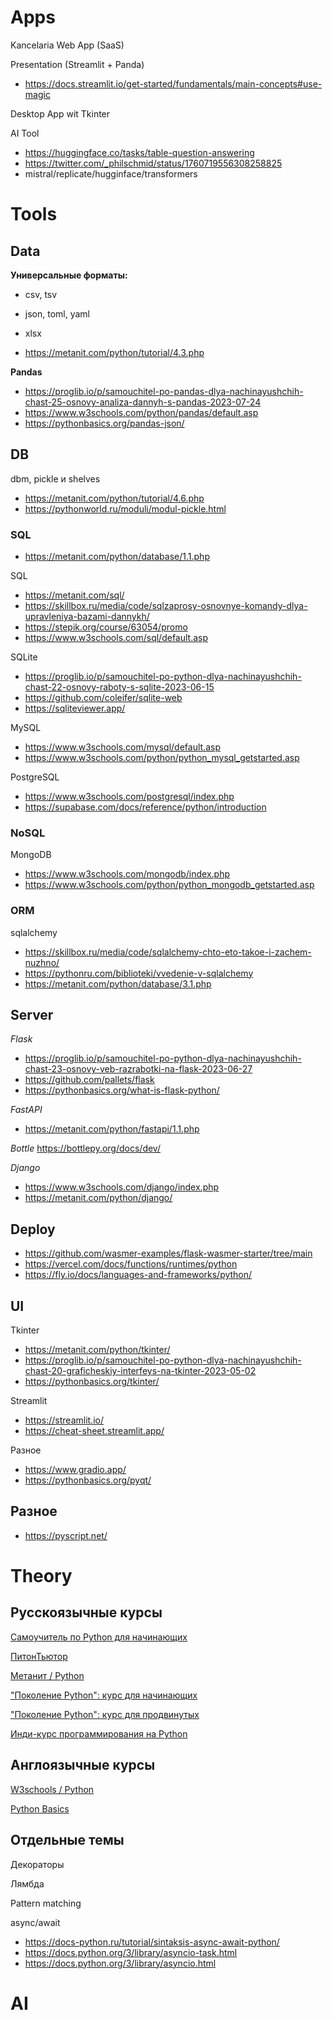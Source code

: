 # Apps

Kancelaria Web App (SaaS)

Presentation (Streamlit + Panda)
- https://docs.streamlit.io/get-started/fundamentals/main-concepts#use-magic

Desktop App wit Tkinter

AI Tool
- https://huggingface.co/tasks/table-question-answering
- https://twitter.com/_philschmid/status/1760719556308258825
- mistral/replicate/hugginface/transformers

# Tools

## Data

**Универсальные форматы:**
- csv, tsv
- json, toml, yaml
- xlsx

- https://metanit.com/python/tutorial/4.3.php

**Pandas**
- https://proglib.io/p/samouchitel-po-pandas-dlya-nachinayushchih-chast-25-osnovy-analiza-dannyh-s-pandas-2023-07-24
- https://www.w3schools.com/python/pandas/default.asp
- https://pythonbasics.org/pandas-json/

## DB

dbm, pickle и shelves
- https://metanit.com/python/tutorial/4.6.php
- https://pythonworld.ru/moduli/modul-pickle.html

### SQL

- https://metanit.com/python/database/1.1.php

SQL
- https://metanit.com/sql/
- https://skillbox.ru/media/code/sqlzaprosy-osnovnye-komandy-dlya-upravleniya-bazami-dannykh/
- https://stepik.org/course/63054/promo
- https://www.w3schools.com/sql/default.asp
  
SQLite
- https://proglib.io/p/samouchitel-po-python-dlya-nachinayushchih-chast-22-osnovy-raboty-s-sqlite-2023-06-15
- https://github.com/coleifer/sqlite-web
- https://sqliteviewer.app/

MySQL
- https://www.w3schools.com/mysql/default.asp
- https://www.w3schools.com/python/python_mysql_getstarted.asp

PostgreSQL
- https://www.w3schools.com/postgresql/index.php
- https://supabase.com/docs/reference/python/introduction

### NoSQL

MongoDB
- https://www.w3schools.com/mongodb/index.php
- https://www.w3schools.com/python/python_mongodb_getstarted.asp


### ORM

sqlalchemy
- https://skillbox.ru/media/code/sqlalchemy-chto-eto-takoe-i-zachem-nuzhno/
- https://pythonru.com/biblioteki/vvedenie-v-sqlalchemy
- https://metanit.com/python/database/3.1.php


## Server

_Flask_
- https://proglib.io/p/samouchitel-po-python-dlya-nachinayushchih-chast-23-osnovy-veb-razrabotki-na-flask-2023-06-27
- https://github.com/pallets/flask
- https://pythonbasics.org/what-is-flask-python/

_FastAPI_
- https://metanit.com/python/fastapi/1.1.php

_Bottle_
https://bottlepy.org/docs/dev/

_Django_
- https://www.w3schools.com/django/index.php
- https://metanit.com/python/django/

## Deploy

- https://github.com/wasmer-examples/flask-wasmer-starter/tree/main
- https://vercel.com/docs/functions/runtimes/python
- https://fly.io/docs/languages-and-frameworks/python/

## UI

Tkinter
- https://metanit.com/python/tkinter/
- https://proglib.io/p/samouchitel-po-python-dlya-nachinayushchih-chast-20-graficheskiy-interfeys-na-tkinter-2023-05-02
- https://pythonbasics.org/tkinter/

Streamlit
- https://streamlit.io/
- https://cheat-sheet.streamlit.app/

Разное
- https://www.gradio.app/
- https://pythonbasics.org/pyqt/

## Разное
- https://pyscript.net/

# Theory

## Русскоязычные курсы

[Самоучитель по Python для начинающих]([https://pythontutor.ru/lessons/inout_and_arithmetic_operations/](https://proglib.io/p/samouchitel-po-python-dlya-nachinayushchih-chast-1-osobennosti-sfery-primeneniya-ustanovka-onlayn-ide-2022-09-26))

[ПитонТьютор](https://pythontutor.ru/lessons/inout_and_arithmetic_operations/)

[Метанит / Python](https://metanit.com/python/)

["Поколение Python": курс для начинающих](https://stepik.org/course/58852/promo)

["Поколение Python": курс для продвинутых](https://stepik.org/course/68343/promo)

[Инди-курс программирования на Python](https://stepik.org/course/63085/promo)

## Англоязычные курсы

[W3schools / Python](https://www.w3schools.com/python/default.asp)

[Python Basics](https://pythonbasics.org/)

## Отдельные темы

Декораторы

Лямбда

Pattern matching



async/await
- https://docs-python.ru/tutorial/sintaksis-async-await-python/
- https://docs.python.org/3/library/asyncio-task.html
- https://docs.python.org/3/library/asyncio.html

# AI

